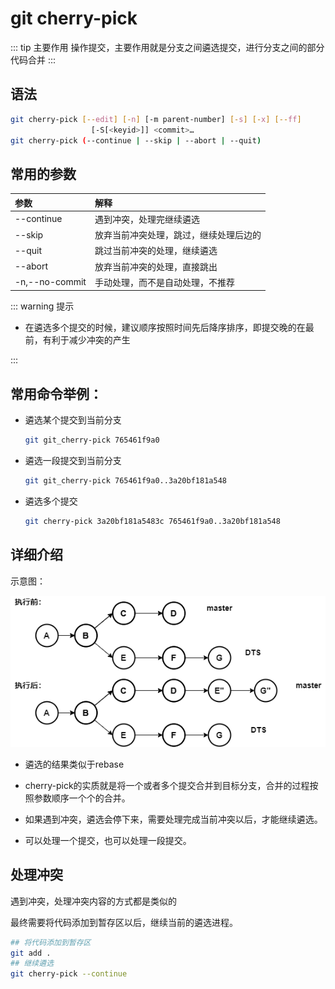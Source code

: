 # git cherry-pick

::: tip 主要作用
操作提交，主要作用就是分支之间遴选提交，进行分支之间的部分代码合并
:::

## 语法

```bash
git cherry-pick [--edit] [-n] [-m parent-number] [-s] [-x] [--ff]
                  [-S[<keyid>]] <commit>…​
git cherry-pick (--continue | --skip | --abort | --quit)
```

## 常用的参数

| 参数             | 解释                  |
|:-------------- |:------------------- |
| --continue     | 遇到冲突，处理完继续遴选        |
| --skip         | 放弃当前冲突处理，跳过，继续处理后边的 |
| --quit         | 跳过当前冲突的处理，继续遴选      |
| --abort        | 放弃当前冲突的处理，直接跳出      |
| -n,--no-commit | 手动处理，而不是自动处理，不推荐    |

::: warning 提示

- 在遴选多个提交的时候，建议顺序按照时间先后降序排序，即提交晚的在最前，有利于减少冲突的产生

:::

## 常用命令举例：

- 遴选某个提交到当前分支
  
  ```bash
  git git_cherry-pick 765461f9a0
  ```

- 遴选一段提交到当前分支
  
  ```bash
  git git_cherry-pick 765461f9a0..3a20bf181a548
  ```

- 遴选多个提交
  
  ```bash
  git cherry-pick 3a20bf181a5483c 765461f9a0..3a20bf181a548
  ```

## 详细介绍

示意图：

![](./assets/cherry-pick.png)

- 遴选的结果类似于rebase

- cherry-pick的实质就是将一个或者多个提交合并到目标分支，合并的过程按照参数顺序一个个的合并。

- 如果遇到冲突，遴选会停下来，需要处理完成当前冲突以后，才能继续遴选。

- 可以处理一个提交，也可以处理一段提交。

## 处理冲突

遇到冲突，处理冲突内容的方式都是类似的

最终需要将代码添加到暂存区以后，继续当前的遴选进程。

```bash
## 将代码添加到暂存区
git add .
## 继续遴选
git cherry-pick --continue
```
